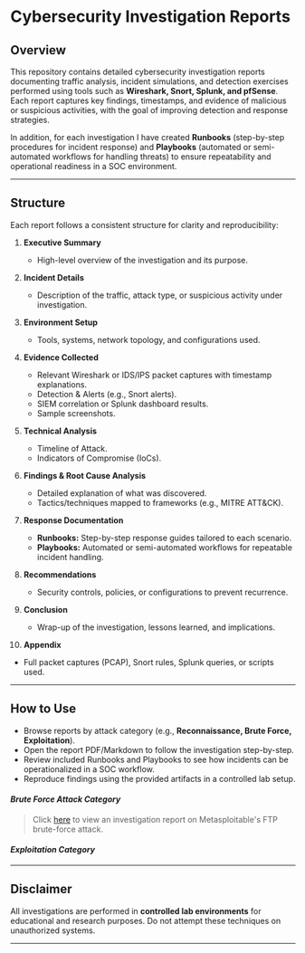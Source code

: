 # Cybersecurity Investigation Reports

## Overview

This repository contains detailed cybersecurity investigation reports documenting traffic analysis, incident simulations, and detection exercises performed using tools such as **Wireshark, Snort, Splunk, and pfSense**. Each report captures key findings, timestamps, and evidence of malicious or suspicious activities, with the goal of improving detection and response strategies.

In addition, for each investigation I have created **Runbooks** (step-by-step procedures for incident response) and **Playbooks** (automated or semi-automated workflows for handling threats) to ensure repeatability and operational readiness in a SOC environment.

---

## Structure

Each report follows a consistent structure for clarity and reproducibility:

1. **Executive Summary**  
   - High-level overview of the investigation and its purpose.

2. **Incident Details**  
   - Description of the traffic, attack type, or suspicious activity under investigation.

3. **Environment Setup**  
   - Tools, systems, network topology, and configurations used.

4. **Evidence Collected**  
   - Relevant Wireshark or IDS/IPS packet captures with timestamp explanations.  
   - Detection & Alerts (e.g., Snort alerts).  
   - SIEM correlation or Splunk dashboard results.  
   - Sample screenshots.

5. **Technical Analysis**  
   - Timeline of Attack.  
   - Indicators of Compromise (IoCs).

6. **Findings & Root Cause Analysis**  
   - Detailed explanation of what was discovered.  
   - Tactics/techniques mapped to frameworks (e.g., MITRE ATT&CK).

7. **Response Documentation**  
   - **Runbooks:** Step-by-step response guides tailored to each scenario.  
   - **Playbooks:** Automated or semi-automated workflows for repeatable incident handling.  

8. **Recommendations**  
   - Security controls, policies, or configurations to prevent recurrence.

9. **Conclusion**  
   - Wrap-up of the investigation, lessons learned, and implications.

10. **Appendix**  
   - Full packet captures (PCAP), Snort rules, Splunk queries, or scripts used.

---

## How to Use

- Browse reports by attack category (e.g., **Reconnaissance, Brute Force, Exploitation**).  
- Open the report PDF/Markdown to follow the investigation step-by-step.  
- Review included Runbooks and Playbooks to see how incidents can be operationalized in a SOC workflow.
- Reproduce findings using the provided artifacts in a controlled lab setup.  

#### *Brute Force Attack Category*

> Click [here](https://github.com/ninahonyango/Cybersec_Investigation_Reports/blob/main/FTPBrute-forceCybersecurityInvestigationReport.pdf) to view an investigation report on Metasploitable's FTP brute-force attack.


#### *Exploitation Category*

---


## Disclaimer

All investigations are performed in **controlled lab environments** for educational and research purposes. Do not attempt these techniques on unauthorized systems.


---
